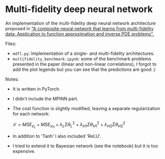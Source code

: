 # Multi-fidelity deep neural network
An implementation of the multi-fidelity deep neural network architecture proposed in ["A composite neural network that learns from multi-fidelity data: Application to function approximation and inverse PDE problems".](https://doi.org/10.1016/j.jcp.2019.109020)

Files:
- `mdfl.py`: Implementation of a single- and multi-fidelity architectures.
- `multifidelity_benchmark.ipynb`: some of the benchmark problems presented in the paper (linear and non-linear correlations), I forgot to add the plot legends but you can see that the predictions are good :)

Notes:
- It is written in PyTorch.
- I didn't include the MPINN part.
- The cost function is slightly modified, leaving a separate regularization for each network:

  $\mathcal{L} = MSE_{y_{L}} + MSE_{y_{H}} + \lambda_{L} \Sigma{\theta_L^2} + \lambda_{H1} \Sigma{\theta_{H1}^2} + \lambda_{H2} \Sigma{\theta_{H2}^2}$
  
- In addition to 'Tanh' I also included 'ReLU'.
- I tried to extend it to Bayesian network (see the notebook) but it is too expensive.
